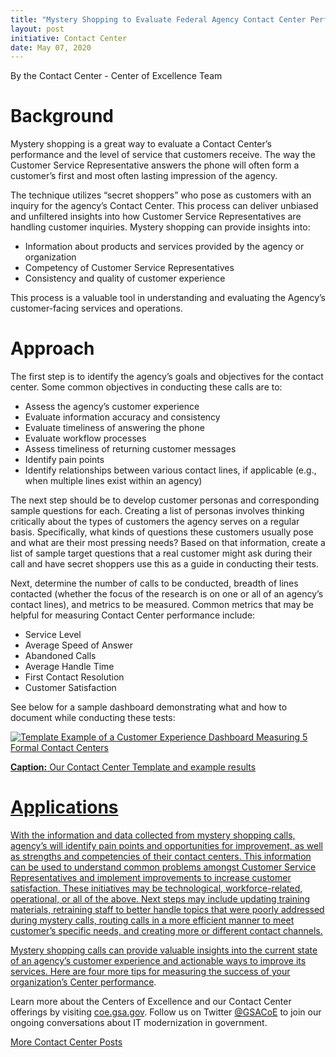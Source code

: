 ```yaml
---
title: "Mystery Shopping to Evaluate Federal Agency Contact Center Performance"
layout: post
initiative: Contact Center
date: May 07, 2020
---
```


By the Contact Center - Center of Excellence Team

<h1>Background</h1>

Mystery shopping is a great way to evaluate a Contact Center’s performance and the level of service that customers receive. 
The way the Customer Service Representative answers the phone will often form a customer’s first and most often lasting 
impression of the agency. 
 
The technique utilizes “secret shoppers” who pose as customers with an inquiry for the agency’s Contact Center. This process 
can deliver unbiased and unfiltered insights into how Customer Service Representatives are handling customer inquiries. 
Mystery shopping can provide insights into:

* Information about products and services provided by the agency or organization
* Competency of Customer Service Representatives
* Consistency and quality of customer experience

This process is a valuable tool in understanding and evaluating the Agency’s customer-facing services and operations.

<h1>Approach</h1>

The first step is to identify  the agency’s goals and objectives for the contact center.  Some common objectives in conducting
these calls are to:
 
* Assess the agency’s customer experience
* Evaluate information accuracy and consistency
* Evaluate timeliness of answering the phone
* Evaluate workflow processes
* Assess timeliness of returning customer messages
* Identify pain points
* Identify relationships between various contact lines, if applicable (e.g., when multiple lines exist within an agency)

The next step should be to develop customer personas and corresponding sample questions for each. Creating a list of personas
involves thinking critically about the types of customers the agency serves on a regular basis. Specifically, what kinds of 
questions these customers usually pose and what are their most pressing needs? Based on that information, create a list of 
sample target questions that a real customer might ask during their call and have secret shoppers use this as a guide in 
conducting their tests.
 
Next, determine the number of calls to be conducted, breadth of lines contacted (whether the focus of the research is on one 
or all of an agency’s contact lines), and metrics to be measured. Common metrics that may be helpful for measuring Contact 
Center performance include:
 
* Service Level
* Average Speed of Answer
* Abandoned Calls
* Average Handle Time
* First Contact Resolution
* Customer Satisfaction

See below for a sample dashboard demonstrating what and how to document while conducting these tests:    

<a href="{{site.baseurl}}/images/contact-center/Mysteryshoppingdashboard.png" target="_blank" rel="noopener noreferrer">
<img src="{{site.baseurl}}/images/contact-center/Mysteryshoppingdashboard.png" alt="Template Example of a Customer Experience Dashboard Measuring 5 Formal Contact Centers">
 
 **Caption:** Our Contact Center Template and example results  
 
<h1>Applications</h1>

With the information and data collected from mystery shopping calls, agency’s will identify pain points and opportunities for
improvement, as well as strengths and competencies of their contact centers. This information can be used to understand 
common problems amongst Customer Service Representatives and implement improvements to increase customer satisfaction.  These
initiatives may be technological, workforce-related, operational, or all of the above.  Next steps may include updating 
training materials, retraining staff to better handle topics that were poorly addressed during mystery calls, routing calls 
in a more efficient manner to meet customer’s specific needs, and creating more or different contact channels.

Mystery shopping calls can provide valuable insights into the current state of an agency’s customer experience and actionable
ways to improve its services.  Here are four  more tips for measuring the success of your organization’s  <a href="https://coe.gsa.gov/2019/05/28/cc-update-2.html">Center 
performance<a/>.

Learn more about the Centers of Excellence and our Contact Center offerings by visiting <a href="https://coe.gsa.gov/coe/contact-center.html">coe.gsa.gov</a>. 
Follow us on Twitter <a href="https://twitter.com/GSACoE">@GSACoE</a> to join our ongoing conversations about IT modernization in government.


<a href="{{site.baseurl}}/coe/contact-center.html#coe-updates" class="usa-button">More Contact Center Posts</a>
